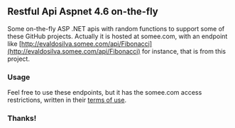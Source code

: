 ## Restful Api Aspnet 4.6 on-the-fly

Some on-the-fly ASP .NET apis with random functions to support some of these GitHub projects. 
Actually it is hosted at somee.com, with an endpoint like [http://evaldosilva.somee.com/api/Fibonacci](http://evaldosilva.somee.com/api/Fibonacci) 
for instance, that is from this project.

### Usage
Feel free to use these endpoints, but it has the somee.com access restrictions, written in their [terms of use](https://somee.com/TermsOfService.aspx). 

### Thanks!
